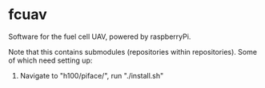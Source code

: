 fcuav
=====

Software for the fuel cell UAV, powered by raspberryPi.

Note that this contains submodules (repositories within repositories). Some of which need setting up:

1. Navigate to "h100/piface/", run "./install.sh"
